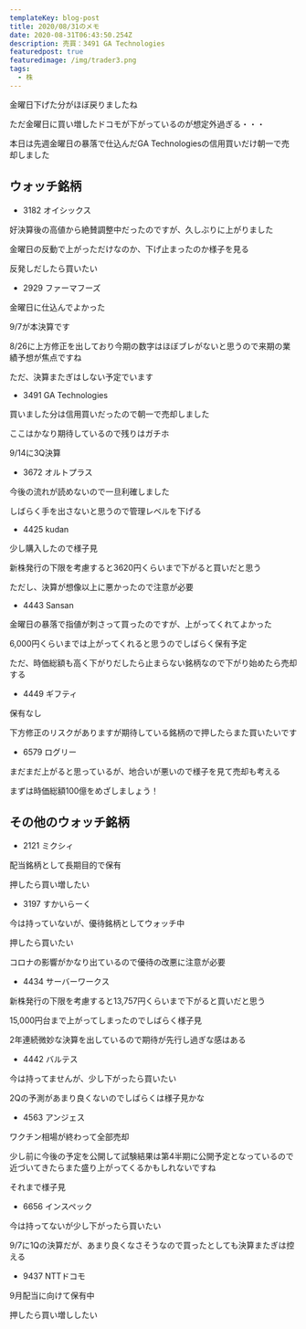 ```yaml
---
templateKey: blog-post
title: 2020/08/31のメモ
date: 2020-08-31T06:43:50.254Z
description: 売買：3491 GA Technologies
featuredpost: true
featuredimage: /img/trader3.png
tags:
  - 株
---
```

金曜日下げた分がほぼ戻りましたね

ただ金曜日に買い増したドコモが下がっているのが想定外過ぎる・・・

本日は先週金曜日の暴落で仕込んだGA Technologiesの信用買いだけ朝一で売却しました

## ウォッチ銘柄

* 3182 オイシックス

好決算後の高値から絶賛調整中だったのですが、久しぶりに上がりました

金曜日の反動で上がっただけなのか、下げ止まったのか様子を見る

反発しだしたら買いたい

* 2929 ファーマフーズ

金曜日に仕込んでよかった

9/7が本決算です

8/26に上方修正を出しており今期の数字はほぼブレがないと思うので来期の業績予想が焦点ですね

ただ、決算またぎはしない予定でいます

* 3491 GA Technologies

買いました分は信用買いだったので朝一で売却しました

ここはかなり期待しているので残りはガチホ

9/14に3Q決算

* 3672 オルトプラス

今後の流れが読めないので一旦利確しました

しばらく手を出さないと思うので管理レベルを下げる

* 4425 kudan

少し購入したので様子見

新株発行の下限を考慮すると3620円くらいまで下がると買いだと思う

ただし、決算が想像以上に悪かったので注意が必要

* 4443 Sansan

金曜日の暴落で指値が刺さって買ったのですが、上がってくれてよかった

6,000円くらいまでは上がってくれると思うのでしばらく保有予定

ただ、時価総額も高く下がりだしたら止まらない銘柄なので下がり始めたら売却する

* 4449 ギフティ

保有なし

下方修正のリスクがありますが期待している銘柄ので押したらまた買いたいです

* 6579 ログリー

まだまだ上がると思っているが、地合いが悪いので様子を見て売却も考える

まずは時価総額100億をめざしましょう！

## その他のウォッチ銘柄

* 2121 ミクシィ

配当銘柄として長期目的で保有

押したら買い増したい

* 3197 すかいらーく

今は持っていないが、優待銘柄としてウォッチ中

押したら買いたい

コロナの影響がかなり出ているので優待の改悪に注意が必要

* 4434 サーバーワークス

新株発行の下限を考慮すると13,757円くらいまで下がると買いだと思う

15,000円台まで上がってしまったのでしばらく様子見

2年連続微妙な決算を出しているので期待が先行し過ぎな感はある

* 4442 バルテス

今は持ってませんが、少し下がったら買いたい

2Qの予測があまり良くないのでしばらくは様子見かな

* 4563 アンジェス

ワクチン相場が終わって全部売却

少し前に今後の予定を公開して試験結果は第4半期に公開予定となっているので近づいてきたらまた盛り上がってくるかもしれないですね

それまで様子見

* 6656 インスペック

今は持ってないが少し下がったら買いたい

9/7に1Qの決算だが、あまり良くなさそうなので買ったとしても決算またぎは控える

* 9437 NTTドコモ

9月配当に向けて保有中

押したら買い増ししたい